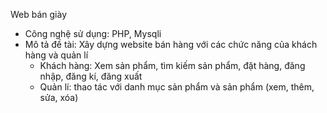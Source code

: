Web bán giày 
- Công nghệ sử dụng: PHP, Mysqli
- Mô tả đề tài: 
  Xây dựng website bán hàng với các chức năng của khách hàng và quản lí
  + Khách hàng: Xem sản phẩm, tìm kiếm sản phẩm, đặt hàng, đăng nhập, đăng kí, đăng xuất
  + Quản lí: thao tác với danh mục sản phẩm và sản phẩm (xem, thêm, sửa, xóa) 
 

 
